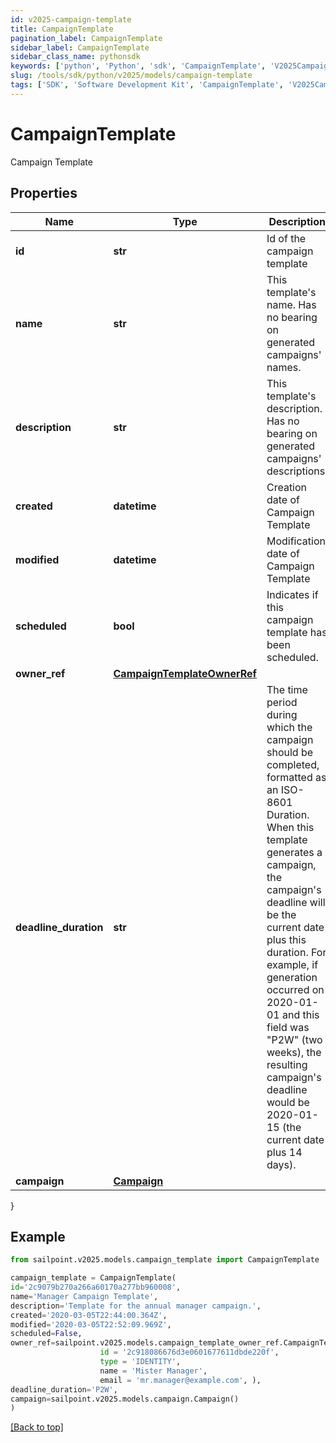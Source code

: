 ```yaml
---
id: v2025-campaign-template
title: CampaignTemplate
pagination_label: CampaignTemplate
sidebar_label: CampaignTemplate
sidebar_class_name: pythonsdk
keywords: ['python', 'Python', 'sdk', 'CampaignTemplate', 'V2025CampaignTemplate'] 
slug: /tools/sdk/python/v2025/models/campaign-template
tags: ['SDK', 'Software Development Kit', 'CampaignTemplate', 'V2025CampaignTemplate']
---
```


# CampaignTemplate

Campaign Template

## Properties

Name | Type | Description | Notes
------------ | ------------- | ------------- | -------------
**id** | **str** | Id of the campaign template | [optional] 
**name** | **str** | This template's name. Has no bearing on generated campaigns' names. | [required]
**description** | **str** | This template's description. Has no bearing on generated campaigns' descriptions. | [required]
**created** | **datetime** | Creation date of Campaign Template | [required][readonly] 
**modified** | **datetime** | Modification date of Campaign Template | [required][readonly] 
**scheduled** | **bool** | Indicates if this campaign template has been scheduled. | [optional] [readonly] [default to False]
**owner_ref** | [**CampaignTemplateOwnerRef**](campaign-template-owner-ref) |  | [optional] 
**deadline_duration** | **str** | The time period during which the campaign should be completed, formatted as an ISO-8601 Duration. When this template generates a campaign, the campaign's deadline will be the current date plus this duration. For example, if generation occurred on 2020-01-01 and this field was \"P2W\" (two weeks), the resulting campaign's deadline would be 2020-01-15 (the current date plus 14 days). | [optional] 
**campaign** | [**Campaign**](campaign) |  | [required]
}

## Example

```python
from sailpoint.v2025.models.campaign_template import CampaignTemplate

campaign_template = CampaignTemplate(
id='2c9079b270a266a60170a277bb960008',
name='Manager Campaign Template',
description='Template for the annual manager campaign.',
created='2020-03-05T22:44:00.364Z',
modified='2020-03-05T22:52:09.969Z',
scheduled=False,
owner_ref=sailpoint.v2025.models.campaign_template_owner_ref.CampaignTemplate_ownerRef(
                    id = '2c918086676d3e0601677611dbde220f', 
                    type = 'IDENTITY', 
                    name = 'Mister Manager', 
                    email = 'mr.manager@example.com', ),
deadline_duration='P2W',
campaign=sailpoint.v2025.models.campaign.Campaign()
)

```
[[Back to top]](#) 

